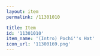 ```yaml
---
layout: item
permalink: /11301010

title: Item
id: '11301010'
item_name: '(Intro) Pochi''s Hat'
icon_url: '11300169.png'
---
```

